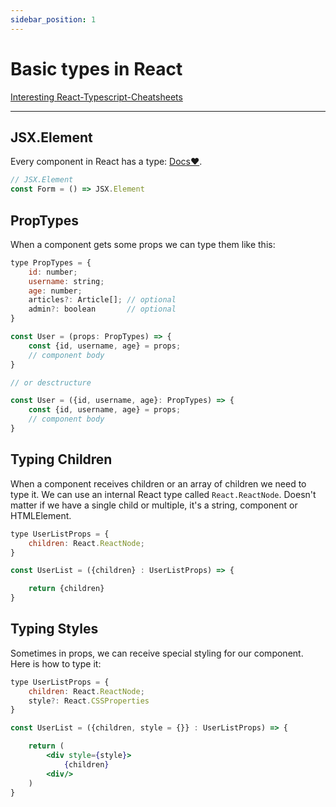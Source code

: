 ```yaml
---
sidebar_position: 1
---
```


# Basic types in React

[Interesting React-Typescript-Cheatsheets](https://react-typescript-cheatsheet.netlify.app/)

---
## JSX.Element

Every component in React has a type: [Docs❤️](https://reactjs.org/docs/hooks-state.html).

```jsx
// JSX.Element
const Form = () => JSX.Element
```

## PropTypes
When a component gets some props we can type them like this:

```jsx
type PropTypes = {
    id: number;
    username: string;
    age: number;
    articles?: Article[]; // optional
    admin?: boolean       // optional
}

const User = (props: PropTypes) => {
    const {id, username, age} = props;
    // component body
}

// or desctructure

const User = ({id, username, age}: PropTypes) => {
    const {id, username, age} = props;
    // component body
}


```

## Typing Children
When a component receives children or an array of children we need to type it. We can use an internal React type called `React.ReactNode`. Doesn't matter if we have a single child or multiple, it's a string, component or HTMLElement.

```jsx
type UserListProps = {
    children: React.ReactNode;
}

const UserList = ({children} : UserListProps) => {

    return {children}
}

```
## Typing Styles
Sometimes in props, we can receive special styling for our component. Here is how to type it:

```jsx
type UserListProps = {
    children: React.ReactNode;
    style?: React.CSSProperties
}

const UserList = ({children, style = {}} : UserListProps) => {

    return (
        <div style={style}>
            {children}
        <div/>
    )
}

```